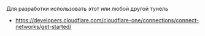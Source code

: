 Для разработки использовать этот или любой другой тунель

- https://developers.cloudflare.com/cloudflare-one/connections/connect-networks/get-started/
